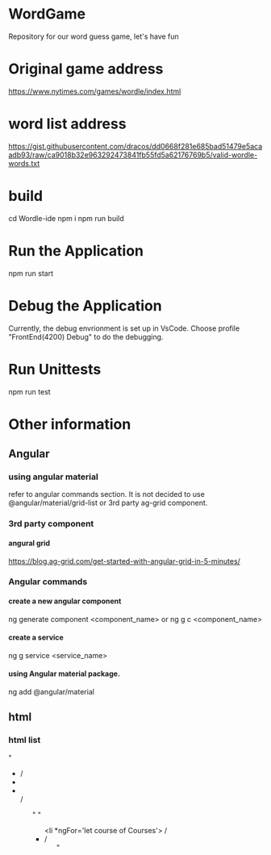 # WordGame
Repository for our word guess game, let's have fun

# Original game address
https://www.nytimes.com/games/wordle/index.html

# word list address
https://gist.githubusercontent.com/dracos/dd0668f281e685bad51479e5acaadb93/raw/ca9018b32e963292473841fb55fd5a62176769b5/valid-wordle-words.txt

# build

cd Wordle-ide
npm i
npm run build

# Run the Application
npm run start

# Debug the Application
Currently, the debug envrionment is set up in VsCode.  Choose profile "FrontEnd(4200) Debug" to do the debugging.

# Run Unittests
npm run test

# Other information
## Angular
### using angular material
refer to angular commands section.
It is not decided to use @angular/material/grid-list or 3rd party ag-grid component.
### 3rd party component
#### angural grid
https://blog.ag-grid.com/get-started-with-angular-grid-in-5-minutes/ 
### Angular commands
#### create a new angular component
ng generate component <component_name> or
ng g c <component_name>
#### create a service 
ng g service <service_name>

#### using Angular material package.
ng add @angular/material

## html
### html list
"<ul> <li> /<li> <li> </li> /<ul>"
"<ul> <li *ngFor='let course of Courses'> /<li>  /<ul>"
